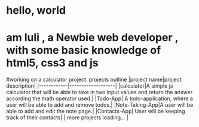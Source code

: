 
# hello, world
# am luli , a Newbie web developer , with some basic knowledge of html5, css3 and js
#working on a calculator project.
projects outline
|project name|project description|
|------------|-------------------|
|calculator|A simple js calculator that will be able to take in two input values and return the answer according the math operator used.|
|Todo-App| A todo-application, where a user will be able to add and remove todos.|
|Note-Taking-App|A user will be able to add and edit the note page.|
|Contacts-App| User will be keeping track of their contacts|
| more projects loading...                                 |

